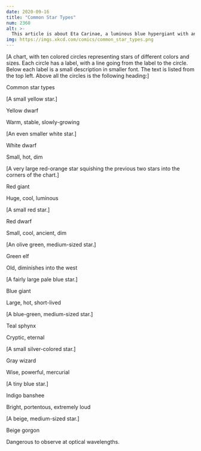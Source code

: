 ```yaml
---
date: 2020-09-16
title: "Common Star Types"
num: 2360
alt: >-
  This article is about Eta Carinae, a luminous blue hypergiant with anomalous Fe[ii] emission spectra. For the 1998 Brad Bird film, see The Iron Giant (film).
img: https://imgs.xkcd.com/comics/common_star_types.png
---
```

[A chart, with ten colored circles representing stars of different colors and sizes. Each circle has a label, with a line going from the label to the circle. Below each label is a small description in smaller font. The text is listed from the top left. Above all the circles is the following heading:]

Common star types

[A small yellow star.]

Yellow dwarf

Warm, stable, slowly-growing

[An even smaller white star.]

White dwarf

Small, hot, dim

[A very large red-orange star squishing the previous two stars into the corners of the chart.]

Red giant

Huge, cool, luminous

[A small red star.]

Red dwarf

Small, cool, ancient, dim

[An olive green, medium-sized star.]

Green elf

Old, diminishes into the west

[A fairly large pale blue star.]

Blue giant

Large, hot, short-lived

[A blue-green, medium-sized star.]

Teal sphynx

Cryptic, eternal

[A small silver-colored star.]

Gray wizard

Wise, powerful, mercurial

[A tiny blue star.]

Indigo banshee

Bright, portentous, extremely loud

[A beige, medium-sized star.]

Beige gorgon

Dangerous to observe at optical wavelengths.